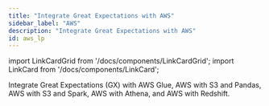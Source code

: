 ```yaml
---
title: "Integrate Great Expectations with AWS"
sidebar_label: "AWS"
description: "Integrate Great Expectations with AWS"
id: aws_lp
---
```


import LinkCardGrid from '/docs/components/LinkCardGrid';
import LinkCard from '/docs/components/LinkCard';

<p class="DocItem__header-description">Integrate Great Expectations (GX) with AWS Glue, AWS with S3 and Pandas, AWS with S3 and Spark, AWS with Athena, and AWS with Redshift.</p>

<LinkCardGrid>
  <LinkCard topIcon label="Use Great Expectations in AWS Glue" description="Set up, initialize and run validations against your data on AWS Glue Spark Job" href="/docs/deployment_patterns/how_to_use_great_expectations_in_aws_glue" icon="/img/integrations/aws_glue_icon.png" />
  <LinkCard topIcon label="Use GX with AWS using S3 and Pandas" description="Use GX with AWS and cloud storage" href="/docs/deployment_patterns/how_to_use_gx_with_aws/how_to_use_gx_with_aws_using_cloud_storage_and_pandas" icon="/img/integrations/pandas_icon.png" />
  <LinkCard topIcon label="Use GX with AWS using S3 and Spark" description="Configure a local GX project to store Expectations, Validation Results, and Data Docs in Amazon S3 buckets" href="/docs/deployment_patterns/how_to_use_gx_with_aws/how_to_use_gx_with_aws_using_s3_and_spark" icon="/img/integrations/aws_logo.svg" />
  <LinkCard topIcon label="Use GX with AWS using Athena" description="Store Expectations, Validation Results, and Data Docs in Amazon S3 buckets and  access data stored in an Athena database" href="/docs/deployment_patterns/how_to_use_gx_with_aws/how_to_use_gx_with_aws_using_s3_and_spark" icon="/img/integrations/athena_logo.svg" />
  <LinkCard topIcon label="Use GX with AWS using Redshift" description="Store Expectations, Validation Results, and Data Docs in Amazon S3 buckets and access data data from a Redshift database" href="/docs/deployment_patterns/how_to_use_gx_with_aws/how_to_use_gx_with_aws_using_s3_and_spark" icon="/img/integrations/aws_redshift_icon.svg" />
</LinkCardGrid>
